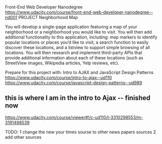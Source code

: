 Front-End Web Developer Nanodegree
https://www.udacity.com/course/front-end-web-developer-nanodegree--nd001
PROJECT Neighborhood Map

You will develop a single-page application featuring a map of your neighborhood or a neighborhood you would like to visit. You will then add additional functionality to this application, including: map markers to identify 
popular locations or places you’d like to visit, a search function to easily discover these locations, and a listview to support simple browsing of all locations. You will then research and implement third-party APIs that 
provide additional information about each of these locations (such as StreetView images, Wikipedia articles, Yelp reviews, etc).

Prepare for this project with: Intro to AJAX and JavaScript Design Patterns
https://www.udacity.com/course/intro-to-ajax--ud110
https://www.udacity.com/course/javascript-design-patterns--ud989

## this is where I am in the intro to Ajax -- finished now
https://www.udacity.com/course/viewer#!/c-ud110/l-3310298553/m-3191498539


TODO: 
1 change the new your times sourse to other news papers sources 
2 add other sources

